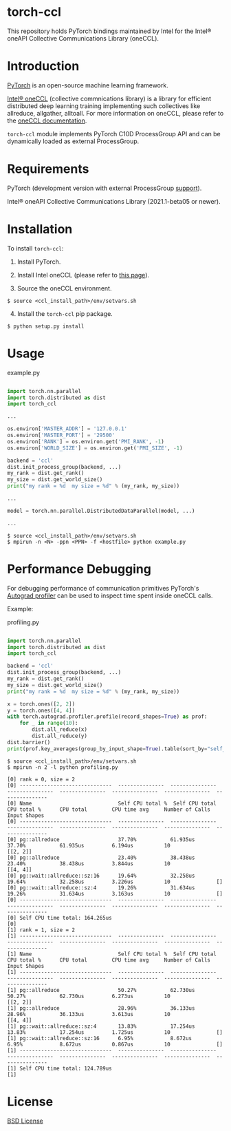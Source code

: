 # torch-ccl

This repository holds PyTorch bindings maintained by Intel for the Intel® oneAPI Collective Communications Library (oneCCL).


# Introduction

[PyTorch](https://github.com/pytorch/pytorch) is an open-source machine learning framework.

[Intel® oneCCL](https://github.com/oneapi-src/oneCCL) (collective commnications library) is a library for efficient distributed deep learning training implementing such collectives like allreduce, allgather, alltoall. For more information on oneCCL, please refer to the [oneCCL documentation](https://oneapi-src.github.io/oneCCL).

`torch-ccl` module implements PyTorch C10D ProcessGroup API and can be dynamically loaded as external ProcessGroup.


# Requirements

PyTorch (development version with external ProcessGroup [support](https://github.com/pytorch/pytorch/commit/762270c51faa845b3fbb5a6779813d537f48e2e8)).

Intel® oneAPI Collective Communications Library (2021.1-beta05 or newer).


# Installation

To install `torch-ccl`:

1. Install PyTorch.

2. Install Intel oneCCL (please refer to [this page](https://oneapi-src.github.io/oneCCL/installation.html)).

3. Source the oneCCL environment.

```
$ source <ccl_install_path>/env/setvars.sh
```

4. Install the `torch-ccl` pip package.

```
$ python setup.py install 
```


# Usage

example.py

```python

import torch.nn.parallel
import torch.distributed as dist
import torch_ccl

...

os.environ['MASTER_ADDR'] = '127.0.0.1'
os.environ['MASTER_PORT'] = '29500'
os.environ['RANK'] = os.environ.get('PMI_RANK', -1)
os.environ['WORLD_SIZE'] = os.environ.get('PMI_SIZE', -1)

backend = 'ccl'
dist.init_process_group(backend, ...)
my_rank = dist.get_rank()
my_size = dist.get_world_size()
print("my rank = %d  my size = %d" % (my_rank, my_size))

...

model = torch.nn.parallel.DistributedDataParallel(model, ...)

...
```

```
$ source <ccl_install_path>/env/setvars.sh
$ mpirun -n <N> -ppn <PPN> -f <hostfile> python example.py
```


# Performance Debugging

For debugging performance of communication primitives PyTorch's [Autograd profiler](https://pytorch.org/docs/stable/autograd.html#profiler) 
can be used to inspect time spent inside oneCCL calls.

Example:

profiling.py

```python

import torch.nn.parallel
import torch.distributed as dist
import torch_ccl

backend = 'ccl'
dist.init_process_group(backend, ...)
my_rank = dist.get_rank()
my_size = dist.get_world_size()
print("my rank = %d  my size = %d" % (my_rank, my_size))

x = torch.ones([2, 2])
y = torch.ones([4, 4])
with torch.autograd.profiler.profile(record_shapes=True) as prof:
    for _ in range(10):
        dist.all_reduce(x)
        dist.all_reduce(y)
dist.barrier()
print(prof.key_averages(group_by_input_shape=True).table(sort_by="self_cpu_time_total"))

```

```
$ source <ccl_install_path>/env/setvars.sh
$ mpirun -n 2 -l python profiling.py
```

```
[0] rank = 0, size = 2
[0] ------------------------------  ---------------  ---------------  ---------------  ---------------  ---------------  ---------------  ---------------
[0] Name                            Self CPU total %  Self CPU total   CPU total %      CPU total        CPU time avg     Number of Calls  Input Shapes
[0] ------------------------------  ---------------  ---------------  ---------------  ---------------  ---------------  ---------------  ---------------
[0] pg::allreduce                   37.70%           61.935us         37.70%           61.935us         6.194us          10               [[2, 2]]
[0] pg::allreduce                   23.40%           38.438us         23.40%           38.438us         3.844us          10               [[4, 4]]
[0] pg::wait::allreduce::sz:16      19.64%           32.258us         19.64%           32.258us         3.226us          10               []
[0] pg::wait::allreduce::sz:4       19.26%           31.634us         19.26%           31.634us         3.163us          10               []
[0] ------------------------------  ---------------  ---------------  ---------------  ---------------  ---------------  ---------------  ---------------
[0] Self CPU time total: 164.265us
[0]
[1] rank = 1, size = 2
[1] ------------------------------  ---------------  ---------------  ---------------  ---------------  ---------------  ---------------  ---------------
[1] Name                            Self CPU total %  Self CPU total   CPU total %      CPU total        CPU time avg     Number of Calls  Input Shapes
[1] ------------------------------  ---------------  ---------------  ---------------  ---------------  ---------------  ---------------  ---------------
[1] pg::allreduce                   50.27%           62.730us         50.27%           62.730us         6.273us          10               [[2, 2]]
[1] pg::allreduce                   28.96%           36.133us         28.96%           36.133us         3.613us          10               [[4, 4]]
[1] pg::wait::allreduce::sz:4       13.83%           17.254us         13.83%           17.254us         1.725us          10               []
[1] pg::wait::allreduce::sz:16      6.95%            8.672us          6.95%            8.672us          0.867us          10               []
[1] ------------------------------  ---------------  ---------------  ---------------  ---------------  ---------------  ---------------  ---------------
[1] Self CPU time total: 124.789us
[1]

```


# License
[BSD License](https://github.com/intel/torch-ccl/blob/master/LICENSE)
